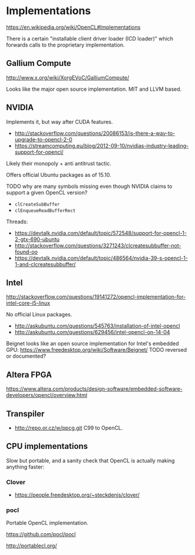 # Implementations

<https://en.wikipedia.org/wiki/OpenCL#Implementations>

There is a certain "installable client driver loader (ICD loader)" which forwards calls to the proprietary implementation.

## Gallium Compute

<http://www.x.org/wiki/XorgEVoC/GalliumCompute/>

Looks like the major open source implementation.
MIT and LLVM based.

## NVIDIA

Implements it, but way after CUDA features.

- <http://stackoverflow.com/questions/20086153/is-there-a-way-to-upgrade-to-opencl-2-0>
- <https://streamcomputing.eu/blog/2012-09-10/nvidias-industry-leading-support-for-opencl/>

Likely their monopoly + anti antitrust tactic.

Offers official Ubuntu packages as of 15.10.

TODO why are many symbols missing even though NVIDIA claims to support a given OpenCL version?

- `clCreateSubBuffer`
- `clEnqueueReadBufferRect`

Threads:

- <https://devtalk.nvidia.com/default/topic/572548/support-for-opencl-1-2-gtx-690-ubuntu>
- <http://stackoverflow.com/questions/3271243/clcreatesubbuffer-not-found-oo>
- <https://devtalk.nvidia.com/default/topic/486564/nvidia-39-s-opencl-1-1-and-clcreatesubbuffer/>

## Intel

<http://stackoverflow.com/questions/19141272/opencl-implementation-for-intel-core-i5-linux>

No official Linux packages.

- <http://askubuntu.com/questions/545763/installation-of-intel-opencl>
- <http://askubuntu.com/questions/629456/intel-opencl-on-14-04>

Beignet looks like an open source implementation for Intel's embedded GPU: <https://www.freedesktop.org/wiki/Software/Beignet/> TODO reversed or documented?

## Altera FPGA

<https://www.altera.com/products/design-software/embedded-software-developers/opencl/overview.html>

## Transpiler

- <http://repo.or.cz/w/ppcg.git> C99 to OpenCL.

## CPU implementations

Slow but portable, and a sanity check that OpenCL is actually making anything faster:

### Clover

- <https://people.freedesktop.org/~steckdenis/clover/>

### pocl

Portable OpenCL implementation.

<https://github.com/pocl/pocl>

<http://portablecl.org/>

